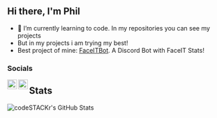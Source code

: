 ## Hi there, I'm Phil  

- 🌱 I’m currently learning to code. In my repositories you can see my projects  
- But in my projects i am trying my best!
- Best project of mine: [FaceITBot](https://github.com/pvhil/FaceItDiscord). A Discord Bot with FaceIT Stats!

### Socials

[<img align="left" alt="Phils Twitter" width="22px" src="https://cdn.jsdelivr.net/npm/simple-icons@v3/icons/twitter.svg" />](https://twitter.com/PhilSeReal)
[<img align="left" alt="Phils Discord" width="22px" src="https://discord.com/assets/41484d92c876f76b20c7f746221e8151.svg" />](https://discord.gg/jA775y8ehA)  


## Stats  
  
<img align="left" alt="codeSTACKr's GitHub Stats" src="https://github-readme-stats.pvhil.vercel.app/api?username=codeSTACKr&show_icons=true&hide_border=true" />

